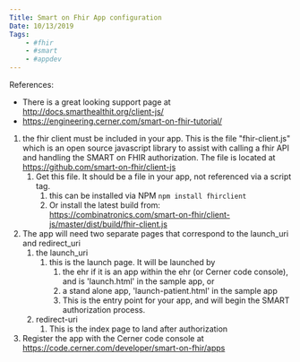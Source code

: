 ```yaml
---
Title: Smart on Fhir App configuration
Date: 10/13/2019
Tags:
    - #fhir
    - #smart
    - #appdev
---
```

References:
-  There is a great looking support page at http://docs.smarthealthit.org/client-js/
-  https://engineering.cerner.com/smart-on-fhir-tutorial/

1. the fhir client must be included in your app. This is the file "fhir-client.js" which is an open source javascript library to assist with calling a fhir API and handling the SMART on FHIR authorization. The file is located at https://github.com/smart-on-fhir/client-js
   1. Get this file. It should be a file in your app, not referenced via a script tag.
      1. this can be installed via NPM `npm install fhirclient`
      2. Or install the latest build from: https://combinatronics.com/smart-on-fhir/client-js/master/dist/build/fhir-client.js
2. The app will need two separate pages that correspond to the launch_uri and redirect_uri
   1. the launch_uri
      1. this is the launch page. It will be launched by 
         1. the ehr if it is an app within the ehr (or Cerner code console), and is 'launch.html' in the sample app, or
         2. a stand alone app, 'launch-patient.html' in the sample app
         3. This is the entry point for your app, and will begin the SMART authorization process.
   2. redirect-uri
      1. This is the index page to land after authorization
3. Register the app with the Cerner code console at https://code.cerner.com/developer/smart-on-fhir/apps